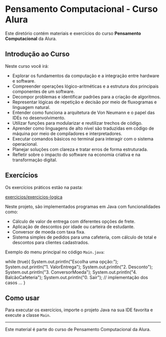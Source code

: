 # Pensamento Computacional - Curso Alura

Este diretório contém materiais e exercícios do curso **Pensamento Computacional** da Alura.

## Introdução ao Curso

Neste curso você irá:

- Explorar os fundamentos da computação e a integração entre hardware e software.
- Compreender operações lógico-aritméticas e a estrutura dos principais componentes de um software.
- Decompor problemas e identificar padrões para a criação de algoritmos.
- Representar lógicas de repetição e decisão por meio de fluxogramas e linguagem natural.
- Entender como funciona a arquitetura de Von Neumann e o papel das IDEs no desenvolvimento.
- Utilizar funções para modularizar e reutilizar trechos de código.
- Aprender como linguagens de alto nível são traduzidas em código de máquina por meio de compiladores e interpretadores.
- Executar comandos básicos no terminal para interagir com o sistema operacional.
- Planejar soluções com clareza e tratar erros de forma estruturada.
- Refletir sobre o impacto do software na economia criativa e na transformação digital.

## Exercícios

Os exercícios práticos estão na pasta:

[exercicios/exercicios-logica](./exercicios/exercicios-logica)

Neste projeto, são implementados programas em Java com funcionalidades como:

- Cálculo de valor de entrega com diferentes opções de frete.
- Aplicação de descontos por idade ou carteira de estudante.
- Conversor de moeda com taxa fixa.
- Sistema simples de pedidos para uma cafeteria, com cálculo de total e descontos para clientes cadastrados.

Exemplo do menu principal no código `Main.java`:

while (true){
System.out.println("Escolha uma opção:");
System.out.println("1. ValorEntrega");
System.out.println("2. Desconto");
System.out.println("3. ConversorMoeda");
System.out.println("4. BalcãoCafeteria");
System.out.println("0. Sair");
// implementação dos casos ...
}


## Como usar

Para executar os exercícios, importe o projeto Java na sua IDE favorita e execute a classe `Main`.

---

Este material é parte do curso de Pensamento Computacional da Alura.

